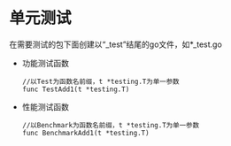 # 单元测试
在需要测试的包下面创建以“_test”结尾的go文件，如*_test.go  

- 功能测试函数  
  ```
  //以Test为函数名前缀，t *testing.T为单一参数
  func TestAdd1(t *testing.T) 
  ```
- 性能测试函数  
  ```
  //以Benchmark为函数名前缀，t *testing.T为单一参数
  func BenchmarkAdd1(t *testing.T) 
  ```
